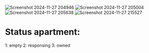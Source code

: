![Screenshot 2024-11-27 204946](https://github.com/user-attachments/assets/d2b9ced5-1ec5-4adf-b4e7-d857498d898a)
![Screenshot 2024-11-27 205004](https://github.com/user-attachments/assets/617835b2-5320-4169-a74c-a971d8bae02f)
![Screenshot 2024-11-27 205638](https://github.com/user-attachments/assets/69cf86d4-a03d-4416-ac7b-22fa1079662b)
![Screenshot 2024-11-27 215527](https://github.com/user-attachments/assets/189368a7-9202-435d-82d0-0285ba3114e3)

# Status apartment:
1: empty
2: responsing
3: owned

